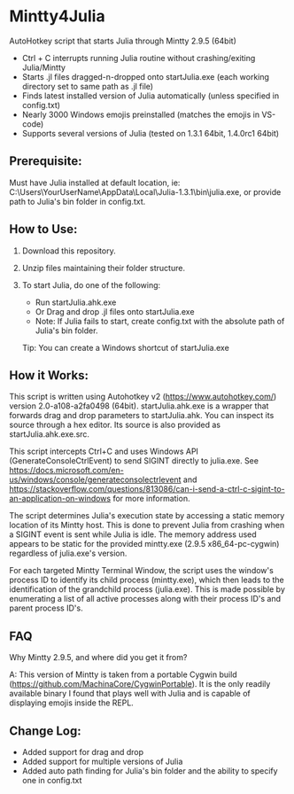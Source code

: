 # Mintty4Julia
AutoHotkey script that starts Julia through Mintty 2.9.5 (64bit)
- Ctrl + C interrupts running Julia routine without crashing/exiting Julia/Mintty
- Starts .jl files dragged-n-dropped onto startJulia.exe (each working directory set to same path as .jl file)
- Finds latest installed version of Julia automatically (unless specified in config.txt)
- Nearly 3000 Windows emojis preinstalled (matches the emojis in VS-code)
- Supports several versions of Julia (tested on 1.3.1 64bit, 1.4.0rc1 64bit)

## Prerequisite:  
Must have Julia installed at default location, ie: C:\Users\YourUserName\AppData\Local\Julia-1.3.1\bin\julia.exe, or provide path to Julia's bin folder in config.txt.

## How to Use:  
1. Download this repository. 
2. Unzip files maintaining their folder structure.
3. To start Julia, do one of the following:
    * Run startJulia.ahk.exe
    * Or Drag and drop .jl files onto startJulia.exe
    * Note: If Julia fails to start, create config.txt with the absolute path of Julia's bin folder.

    Tip:  You can create a Windows shortcut of startJulia.exe

## How it Works:
This script is written using Autohotkey v2 (https://www.autohotkey.com/) version 2.0-a108-a2fa0498 (64bit).  startJulia.ahk.exe is a wrapper that forwards drag and drop parameters to startJulia.ahk.  You can inspect its source through a hex editor.  Its source is also provided as startJulia.ahk.exe.src. 

This script intercepts Ctrl+C and uses Windows API (GenerateConsoleCtrlEvent) to send SIGINT directly to julia.exe.  See https://docs.microsoft.com/en-us/windows/console/generateconsolectrlevent and https://stackoverflow.com/questions/813086/can-i-send-a-ctrl-c-sigint-to-an-application-on-windows for more information.

The script determines Julia's execution state by accessing a static memory location of its Mintty host.  This is done to prevent Julia from crashing when a SIGINT event is sent while Julia is idle.  The memory address used appears to be static for the provided mintty.exe (2.9.5 x86_64-pc-cygwin) regardless of julia.exe's version.

For each targeted Mintty Terminal Window, the script uses the window's process ID to identify its child process (mintty.exe), which then leads to the identification of the grandchild process (julia.exe).  This is made possible by enumerating a list of all active processes along with their process ID's and parent process ID's.

## FAQ
Why Mintty 2.9.5, and where did you get it from? 

A:  This version of Mintty is taken from a portable Cygwin build (https://github.com/MachinaCore/CygwinPortable).  It is the only readily available binary I found that plays well with Julia and is capable of displaying emojis inside the REPL.

## Change Log:
 - Added support for drag and drop
 - Added support for multiple versions of Julia
 - Added auto path finding for Julia's bin folder and the ability to specify one in config.txt
